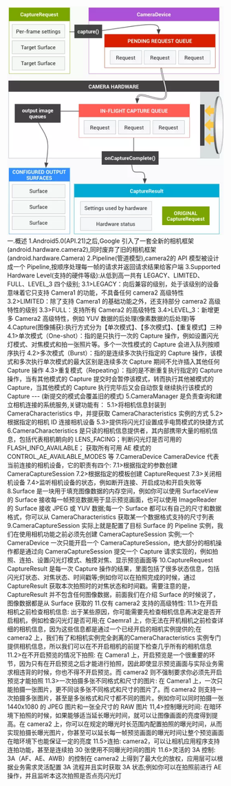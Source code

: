 <!-- ![](img/pipeline.webp) -->
<img src="img/pipeline.webp"/>
一.概述
    1.Android5.0(API.21)之后,Google 引入了一套全新的相机框架(android.hardware.camera2),同时废弃了旧的相机框架(android.hardware.Camera)
    2.Pipeline(管道模型),camera2的 API 模型被设计成一个 Pipeline,按顺序处理每一帧的请求并返回请求结果给客户端 
    3.Supported Hardware Level(支持的硬件等级):从低到高一共有 LEGACY、LIMITED、FULL、LEVEL_3 四个级别;
        3.1>LEGACY：向后兼容的级别，处于该级别的设备意味着它只支持 Camera1 的功能，不具备任何 camera2 高级特性
        3.2>LIMITED：除了支持 Camera1 的基础功能之外，还支持部分 camera2 高级特性的级别
        3.3>FULL：支持所有 Camera2 的高级特性
        3.4>LEVEL_3：新增更多 Camera2 高级特性，例如 YUV 数据的后处理(像素数据的后处理)等
    4.Capture(图像捕获):执行方式分为【单次模式】、【多次模式】、【重复模式】三种
        4.1>单次模式（One-shot）：指的是只执行一次的 Capture 操作，例如设置闪光灯模式、对焦模式和拍一张照片等。多个一次性模式的 Capture 会进入队列按顺序执行
        4.2>多次模式（Burst）：指的是连续多次执行指定的 Capture 操作，该模式和多次执行单次模式的最大区别是连续多次 Capture 期间不允许插入其他任何 Capture 操作
        4.3>重复模式（Repeating）：指的是不断重复执行指定的 Capture 操作，当有其他模式的 Capture 提交时会暂停该模式，转而执行其他被模式的 Capture，当其他模式的
        Capture 执行完毕后又会自动恢复继续执行该模式的 Capture --- (新提交的模式会覆盖旧的模式)
    5.CameraManager 是负责查询和建立相机连接的系统服务,关键功能有：
        5.1>将相机信息封装到 CameraCharacteristics 中，并提获取 CameraCharacteristics 实例的方式
        5.2>根据指定的相机 ID 连接相机设备
        5.3>提供将闪光灯设置成手电筒模式的快捷方式
    6.CameraCharacteristics 是只读的相机信息提供者，其内部携带大量的相机信息，包括代表相机朝向的 LENS_FACING；判断闪光灯是否可用的 FLASH_INFO_AVAILABLE；
      获取所有可用 AE 模式的 CONTROL_AE_AVAILABLE_MODES 等  
    7.CameraDevice CameraDevice 代表当前连接的相机设备，它的职责有四个:
        7.1>根据指定的参数创建 CameraCaptureSession
        7.2>根据指定的模板创建 CaptureRequest
        7.3>关闭相机设备
        7.4>监听相机设备的状态，例如断开连接、开启成功和开启失败等
    8.Surface 是一块用于填充图像数据的内存空间，例如你可以使用 SurfaceView 的 Surface 接收每一帧预览数据用于显示预览画面，也可以使用 ImageReader 的 Surface 接收 
      JPEG 或 YUV 数据;每一个 Surface 都可以有自己的尺寸和数据格式，你可以从 CameraCharacteristics 获取某一个数据格式支持的尺寸列表
    9.CameraCaptureSession 实际上就是配置了目标 Surface 的 Pipeline 实例，我们在使用相机功能之前必须先创建 CameraCaptureSession 实例;一个 CameraDevice 一次只能开启一个 
      CameraCaptureSession，绝大部分的相机操作都是通过向 CameraCaptureSession 提交一个 Capture 请求实现的，例如拍照、连拍、设置闪光灯模式、触摸对焦、显示预览画面等
    10.CaptureRequest CaptureResult 是每一次 Capture 操作的结果，里面包括了很多状态信息，包括闪光灯状态、对焦状态、时间戳等;例如你可以在拍照完成的时候，通过 
       CaptureResult 获取本次拍照时的对焦状态和时间戳。需要注意的是，CaptureResult 并不包含任何图像数据，前面我们在介绍 Surface 的时候说了，图像数据都是从 Surface 获取的
    11.仅有 camera2 支持的高级特性:
        11.1>在开启相机之前检查相机信息:  出于某些原因，你可能需要先检查相机信息再决定是否开启相机，例如检查闪光灯是否可用;在
            Caemra1 上，你无法在开机相机之前检查详细的相机信息，因为这些信息都是通过一个已经开启的相机实例提供的;在 
            camera2 上，我们有了和相机实例完全剥离的CameraCharacteristics 实例专门提供相机信息，所以我们可以在不开启相机的前提下检查几乎所有的相机信息
        11.2>在不开启预览的情况下拍照:  在 
            Camera1 上，开启预览是一个很重要的环节，因为只有在开启预览之后才能进行拍照，因此即使显示预览画面与实际业务需求相违背的时候，你也不得不开启预览。而 
            camera2 则不强制要求你必须先开启预览才能拍照
        11.3>一次拍摄多张不同格式和尺寸的图片:  在 Camera1 上，一次只能拍摄一张图片，更不同谈多张不同格式和尺寸的图片了。而 
            camera2 则支持一次拍摄多张图片，甚至是多张格式和尺寸都不同的图片。例如你可以同时拍摄一张 1440x1080 的 JPEG 图片和一张全尺寸的 RAW 图片
        11,4>控制曝光时间:  在暗环境下拍照的时候，如果能够适当延长曝光时间，就可以让图像画面的亮度得到提高。在 
            camera2 上，你可以在规定的曝光时长范围内配置拍照的曝光时间，从而实现拍摄长曝光图片，你甚至可以延长每一帧预览画面的曝光时间让整个预览画面在暗环境下也能保证一定的亮度  
        11.5>连拍:  camera2，可以让相机应用程序支持连拍功能，甚至是连续拍 30 张使用不同曝光时间的图片    
        11.6>灵活的 3A 控制:  3A（AF、AE、AWB）的控制在 camera2 上得到了最大化的放权，应用层可以根据业务需求灵活配置 3A 流程并且实时获取 3A 状态;例如你可以在拍照前进行 
            AE 操作，并且监听本这次拍照是否点亮闪光灯      


